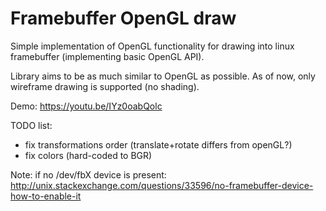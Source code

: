 # Framebuffer OpenGL draw

Simple implementation of OpenGL functionality for drawing into linux framebuffer (implementing basic OpenGL API).

Library aims to be as much similar to OpenGL as possible. As of now, only wireframe
drawing is supported (no shading).

Demo: https://youtu.be/IYz0oabQolc

TODO list:
- fix transformations order (translate+rotate differs from openGL?)
- fix colors (hard-coded to BGR)

Note: if no /dev/fbX device is present: http://unix.stackexchange.com/questions/33596/no-framebuffer-device-how-to-enable-it
